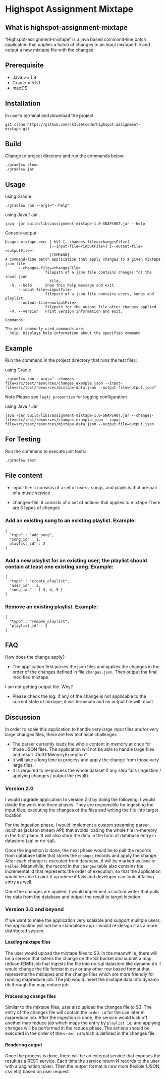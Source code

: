 # Highspot Assignment Mixtape

## What is highspot-assignment-mixtape
“Highspot-assignment-mixtape” is a java based command-line batch application that applies a batch of changes to an input mixtape file and output a new mixtape file with the changes.

## Prerequisite
*   Java >= 1.8
*   Gradle = 5.5.1
*   macOS

## Installation
In user’s terminal and download the project
```
git clone https://github.com/ck3leetcode/highspot-assignment-mixtape.git
```

## Build
Change to project directory and run the commands below:
```
./gradlew clean
./gradlew jar
```

## Usage
using Gradle
```
./gradlew run --args="--help"
```
using Java / Jar
```
java -jar build/libs/assignment-mixtape-1.0-SNAPSHOT.jar --help
```
Console output
```
Usage: mixtape-exec [-hV] [--changes-file=<changesFile>]
                    [--input-file=<inputFile>] [--output-file=<outputFile>]
                    [COMMAND]
A command-line batch application that apply changes to a given mixtape json file
      --changes-file=<changesFile>
                  filepath of a json file contains changes for the input json
                    file.
  -h, --help      Show this help message and exit.
      --input-file=<inputFile>
                  filepath of a json file contains users, songs and playlist.
      --output-file=<outputFile>
                  filepath for the output file after changes applied.
  -V, --version   Print version information and exit.

Commands:

The most commonly used commands are:
  help  Displays help information about the specified command
```

## Example
Run the command in the project directory that runs the test files:

using Gradle
```
./gradlew run --args="--changes-file=src/test/resources/changes_example.json --input-file=src/test/resources/mixtape-data.json --output-file=output.json" 
```
Note
Please see `log4j.properties` for logging configuration

using Java / Jar
```
java -jar build/libs/assignment-mixtape-1.0-SNAPSHOT.jar --changes-file=src/test/resources/changes_example.json --input-file=src/test/resources/mixtape-data.json --output-file=output.json
```

## For Testing
Run the command to execute unit tests:
```
./gradlew test
```

## File content
* input-file: it consists of a set of users, songs, and playlists that are part of a music service

* changes-file: it consists of a set of actions that applies to mixtape
There are 3 types of changes
### Add an existing song to an existing playlist. Example:
```
{
  "type" : "add_song",
  "song_id" : 1,
  playlist_id" : 2
}
```
### Add a new playlist for an existing user; the playlist should contain at least one existing song. Example:
```
{
  "type" : "create_playlist",
  "user_id" : 2,
  "song_ids" : [ 3, 4, 5 ]
}
```
### Remove an existing playlist. Example:
```
{
  "type" : "remove_playlist",
  "playlist_id" : 2
}
```

## FAQ
How does the change apply?
+ The application first parses the json files and applies the changes in the order of the changes defined in file `changes.json`. Then output the final modified mixtape.

I am not getting output file. Why?
+ Please check the log. If any of the change is not applicable to the current state of mixtape, it will terminate and no output file will result.


## Discussion
In order to scale this application to handle very large input files and/or very large changes files, there are few technical challenges.
* The parser currently loads the whole content in memory at once for those JSON files. The application will not be able to handle large files and result `OutOfMemoryException"
* It will take a long time to process and apply the change from those very large files.
* It is required to re-process the whole dataset if any step fails (ingestion / applying changes / output the result).

### Version 2.0
I would upgrade application to version 2.0 by doing the following. I would divide the work into three phases. They are responsible for ingesting the input files, executing the changes of the files and writing the file into target location.

For the ingestion phase, I would implement a custom streaming parser (such as jackson stream API) that avoids loading the whole file in-memory in the first place. It will also store the data in the form of database entry in datastore (sql or no-sql).

Once the ingestion is done, the next phase would be to pull the records from database table that stores the `changes` records and apply the change. After each change is executed from database, it will be marked as `Done` or `Failed`. Meanwhile, the record in the `changes` table also contains the incremental id that represents the order of execution, so that the application would be able to pick it up where it fails and developer can look at failing entry as well.

Once the changes are applied, I would implement a custom writer that pulls the data from the database and output the result to target location.

### Version 3.0 and beyond
If we want to make the application very scalable and support mulitple users, the application will not be a standalone app. I would re-design it as a more distributed system.

#### Loading mixtape files
The user would upload the mixtape files to S3. In the meanwhile, there will be a service that listens the change on the S3 bucket and submit a map reduce (EMR) job that ingests the file into no-sql datastore like dynamo db. I would change the file format in csv or any other row based format that represents the mixtapes and the change files which are more friendly for running mapreduce job. The job would insert the mixtape data into dynamo db through the map reduce job.

#### Processing change files
Similar to the mixtape files, user also upload the changes file to S3. The entry of the changes file will contain the `order id` for the use later in mapreduce job. After the ingestion is done, the service would kick off another map reduce job which maps the entry by `playlist id`, and applying changes will be performed in the reduce phase. The actions should be executed in the order of the `order id` which is defined in the changes file.

#### Rendering output
Once the process is done, there will be an external service that exposes the result as a REST service. Each time the service return N records to the user with a pagination token. Then the output format is now more flexible (JSON, csv etc) based on user request.
